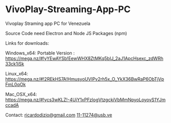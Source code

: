 # VivoPlay-Streaming-App-PC

Vivoplay Straming app PC for Venezuela

Source Code need Electron and Node JS Packages (npm)

Links for downloads:

Windows_x64: Portable Version : https://mega.nz/#!yYEwAYSb!EewWHX8ZtMKq5bIJ_2aJ1ApcHsexc_zdWRh33ck1iSk

Linux_x64: https://mega.nz/#!2REkHS7A!HmusyoUVIPv2rh5x_O_YkX36BwRaP6ObTjVpFmL0qOk

Mac_OSX_x64: https://mega.nz/#!ycs3wKLZ!-4UiY1xPFzlogVtzgckiVbMmNpyoLoyovS1YJmccadA

Contact: ricardodizio@gmail.com
         11-11274@usb.ve
